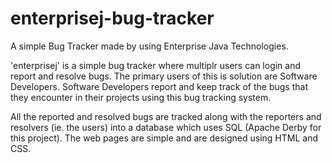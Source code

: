 # enterprisej-bug-tracker
A simple Bug Tracker made by using Enterprise Java Technologies.

'enterprisej' is a simple bug tracker where multiplr users can login and report and resolve bugs. The primary users of this is solution are Software Developers.
Software Developers report and keep track of the bugs that they encounter in their projects using this bug tracking system.

All the reported and resolved bugs are tracked along with the reporters and resolvers (ie. the users) into a database which uses SQL (Apache Derby for this project). The web pages are simple and are designed using HTML and CSS.


